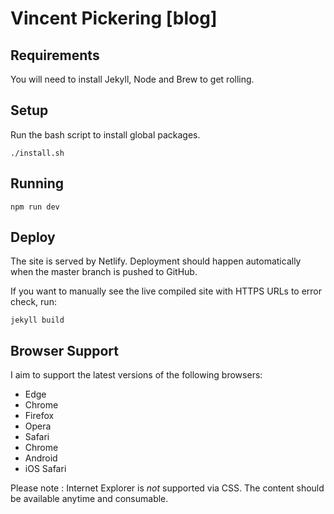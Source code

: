# Vincent Pickering [blog]

## Requirements

You will need to install Jekyll, Node and Brew to get rolling.

## Setup

Run the bash script to install global packages.

```
./install.sh
```

## Running

```
npm run dev
```

## Deploy

The site is served by Netlify. Deployment should happen automatically when the master branch is pushed to GitHub.

If you want to manually see the live compiled site with HTTPS URLs to error check, run:

```
jekyll build
```

## Browser Support

I aim to support the latest versions of the following browsers:

- Edge
- Chrome
- Firefox
- Opera
- Safari
- Chrome
- Android
- iOS Safari

Please note : Internet Explorer is *not* supported via CSS. The content should be available anytime and consumable.
